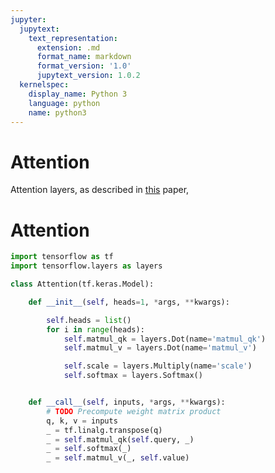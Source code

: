 ```yaml
---
jupyter:
  jupytext:
    text_representation:
      extension: .md
      format_name: markdown
      format_version: '1.0'
      jupytext_version: 1.0.2
  kernelspec:
    display_name: Python 3
    language: python
    name: python3
---
```


# Attention

Attention layers, as described in [this](https://arxiv.org/abs/1706.03762) paper,


# Attention

```python
import tensorflow as tf
import tensorflow.layers as layers

class Attention(tf.keras.Model):

    def __init__(self, heads=1, *args, **kwargs):

        self.heads = list()
        for i in range(heads):
            self.matmul_qk = layers.Dot(name='matmul_qk')
            self.matmul_v = layers.Dot(name='matmul_v')

            self.scale = layers.Multiply(name='scale')
            self.softmax = layers.Softmax()


    def __call__(self, inputs, *args, **kwargs):
        # TODO Precompute weight matrix product
        q, k, v = inputs
        _ = tf.linalg.transpose(q)
        _ = self.matmul_qk(self.query, _) 
        _ = self.softmax(_)
        _ = self.matmul_v(_, self.value)

```
